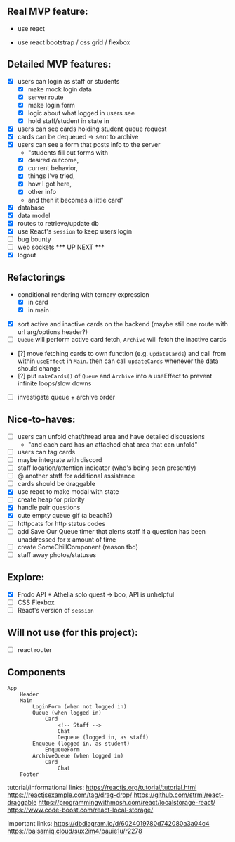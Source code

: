 ## Real MVP feature: 
- use react
<!-- understand react router -->
- use react bootstrap / css grid / flexbox
## Detailed MVP features:
- [x] users can login as staff or students
    - [x] make mock login data
    - [x] server route
    - [x] make login form
    - [x] logic about what logged in users see
    - [x] hold staff/student in state in <Main />
- [x] users can see cards holding student queue request
- [x] cards can be dequeued -> sent to archive
- [x] users can see a form that posts info to the server
    - "students fill out forms with
    - [x] desired outcome, 
    - [x] current behavior, 
    - [x] things I've tried, 
    - [x] how I got here, 
    - [x] other info
    - and then it becomes a little card"
- [x] database
- [x] data model
- [x] routes to retrieve/update db
- [x] use React's `session` to keep users login
- [ ] bug bounty
- [ ] web sockets *** UP NEXT ***
- [x] logout

## Refactorings
- conditional rendering with ternary expression
    - [x] in card
    - [x] in main
- [x] sort active and inactive cards on the backend (maybe still one route with url arg/options header?)
- [ ] `Queue` will perform active card fetch, `Archive` will fetch the inactive cards
- [?] move fetching cards to own function (e.g. `updateCards`) and call from within `useEffect` in `Main`. then can call `updateCards` whenever the data should change
- [?] put `makeCards()` of `Queue` and `Archive` into a useEffect to prevent infinite loops/slow downs
- [ ] investigate queue + archive order

## Nice-to-haves:
- [ ] users can unfold chat/thread area and have detailed discussions
    - "and each card has an attached chat area that can unfold"
- [ ] users can tag cards
- [ ] maybe integrate with discord
- [ ] staff location/attention indicator (who's being seen presently)
- [ ] @ another staff for additional assistance
- [ ] cards should be draggable
- [x] use react to make modal with state
- [ ] create heap for priority
- [x] handle pair questions
- [x] cute empty queue gif (a beach?)
- [ ] htttpcats for http status codes
- [ ] add Save Our Queue timer that alerts staff if a question has been unaddressed for x amount of time
- [ ] create SomeChillComponent (reason tbd)
- [ ] staff away photos/statuses

## Explore:
- [x] Frodo API * Athelia solo quest -> boo, API is unhelpful
- [ ] CSS Flexbox
- [ ] React's version of `session`

## Will not use (for this project):
- [ ] react router
 
Components
----------
    App
        Header
        Main
            LoginForm (when not logged in)
            Queue (when logged in)
                Card
                    <!-- Staff -->
                    Chat
                    Dequeue (logged in, as staff)
            Enqueue (logged in, as student)
                EnqueueForm
            ArchiveQueue (when logged in)
                Card
                    Chat
        Footer
 




<!-- 
Co-authored-by: Katrina Huber-Juma <katrina.huber@gmail.com>"
Co-authored-by: Athelia Crosmun <hi@athelia.codes>"
-->

tutorial/informational links:
https://reactjs.org/tutorial/tutorial.html
https://reactjsexample.com/tag/drag-drop/
https://github.com/strml/react-draggable
https://programmingwithmosh.com/react/localstorage-react/
https://www.code-boost.com/react-local-storage/

Important links:
https://dbdiagram.io/d/6024019780d742080a3a04c4
https://balsamiq.cloud/sux2im4/pauie1u/r2278
